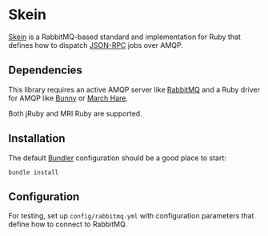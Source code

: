 # Skein

[Skein](https://en.wikipedia.org/wiki/V_formation) is a RabbitMQ-based standard
and implementation for Ruby that defines how to dispatch
[JSON-RPC](http://json-rpc.org) jobs over AMQP.

## Dependencies

This library requires an active AMQP server like [RabbitMQ](http://rabbitmq.com)
and a Ruby driver for AMQP like [Bunny](http://rubybunny.info) or
[March Hare](http://rubymarchhare.info).

Both jRuby and MRI Ruby are supported.

## Installation

The default [Bundler](http://bundler.io) configuration should be a good place
to start:

    bundle install

## Configuration

For testing, set up `config/rabbitmq.yml` with configuration parameters that
define how to connect to RabbitMQ.
